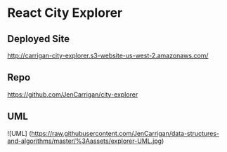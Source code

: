 # React City Explorer

## Deployed Site
http://carrigan-city-explorer.s3-website-us-west-2.amazonaws.com/

## Repo
https://github.com/JenCarrigan/city-explorer

## UML
![UML]
(https://raw.githubusercontent.com/JenCarrigan/data-structures-and-algorithms/master/%3Aassets/explorer-UML.jpg)
